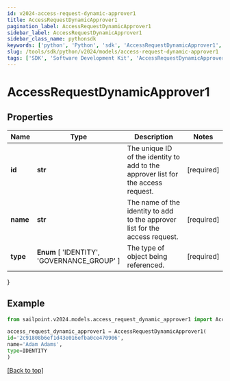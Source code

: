```yaml
---
id: v2024-access-request-dynamic-approver1
title: AccessRequestDynamicApprover1
pagination_label: AccessRequestDynamicApprover1
sidebar_label: AccessRequestDynamicApprover1
sidebar_class_name: pythonsdk
keywords: ['python', 'Python', 'sdk', 'AccessRequestDynamicApprover1', 'V2024AccessRequestDynamicApprover1'] 
slug: /tools/sdk/python/v2024/models/access-request-dynamic-approver1
tags: ['SDK', 'Software Development Kit', 'AccessRequestDynamicApprover1', 'V2024AccessRequestDynamicApprover1']
---
```


# AccessRequestDynamicApprover1


## Properties

Name | Type | Description | Notes
------------ | ------------- | ------------- | -------------
**id** | **str** | The unique ID of the identity to add to the approver list for the access request. | [required]
**name** | **str** | The name of the identity to add to the approver list for the access request. | [required]
**type** |  **Enum** [  'IDENTITY',    'GOVERNANCE_GROUP' ] | The type of object being referenced. | [required]
}

## Example

```python
from sailpoint.v2024.models.access_request_dynamic_approver1 import AccessRequestDynamicApprover1

access_request_dynamic_approver1 = AccessRequestDynamicApprover1(
id='2c91808b6ef1d43e016efba0ce470906',
name='Adam Adams',
type=IDENTITY
)

```
[[Back to top]](#) 

